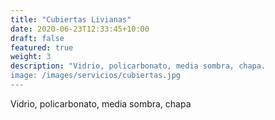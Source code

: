 ```yaml
---
title: "Cubiertas Livianas"
date: 2020-06-23T12:33:45+10:00
draft: false
featured: true
weight: 3
description: "Vidrio, policarbonato, media sombra, chapa.
image: /images/servicios/cubiertas.jpg
---
```


Vidrio, policarbonato, media sombra, chapa